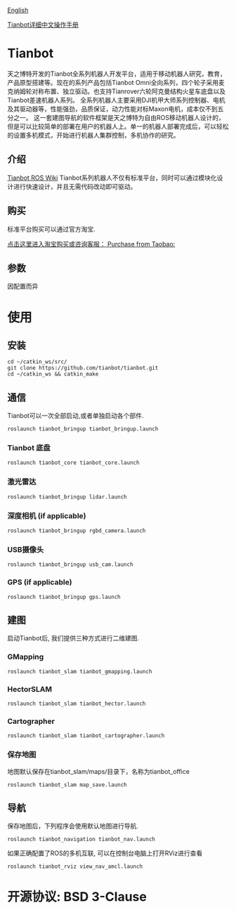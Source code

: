 [English](https://github.com/tianbot/tianbot/blob/master/README.md)  

[Tianbot详细中文操作手册](http://doc.tianbot.com/tianbot)  

# Tianbot
天之博特开发的Tianbot全系列机器人开发平台，适用于移动机器人研究，教育，产品原型搭建等。现在的系列产品包括Tianbot Omni全向系列，四个轮子采用麦克纳姆轮对称布置、独立驱动。也支持Tianrover六轮阿克曼结构火星车底盘以及Tianbot差速机器人系列。
全系列机器人主要采用DJI机甲大师系列控制器、电机及其驱动器等，性能强劲，品质保证，动力性能对标Maxon电机，成本仅不到五分之一。
这一套建图导航的软件框架是天之博特为自由ROS移动机器人设计的，但是可以比较简单的部署在用户的机器人上。单一的机器人部署完成后，可以轻松的设置多机模式，开始进行机器人集群控制，多机协作的研究。

## 介绍
[Tianbot ROS Wiki](https://wiki.ros.org/tianbot)
Tianbot系列机器人不仅有标准平台，同时可以通过模块化设计进行快速设计，并且无需代码改动即可驱动。

## 购买

标准平台购买可以通过官方淘宝.
 
[点击这里进入淘宝购买或咨询客服： Purchase from Taobao:](https://item.taobao.com/item.htm?id=615976514264)  


## 参数 

因配置而异

# 使用
## 安装

```
cd ~/catkin_ws/src/
git clone https://github.com/tianbot/tianbot.git
cd ~/catkin_ws && catkin_make
```

## 通信
Tianbot可以一次全部启动,或者单独启动各个部件.
```
roslaunch tianbot_bringup tianbot_bringup.launch
```
### Tianbot 底盘
```
roslaunch tianbot_core tianbot_core.launch
```

### 激光雷达
```
roslaunch tianbot_bringup lidar.launch
```

### 深度相机 (if applicable)
```
roslaunch tianbot_bringup rgbd_camera.launch
```

### USB摄像头
```
roslaunch tianbot_bringup usb_cam.launch
```

### GPS (if applicable)
```
roslaunch tianbot_bringup gps.launch
```

## 建图
启动Tianbot后, 我们提供三种方式进行二维建图.

### GMapping
```
roslaunch tianbot_slam tianbot_gmapping.launch
```
### HectorSLAM
```
roslaunch tianbot_slam tianbot_hector.launch
```
### Cartographer
```
roslaunch tianbot_slam tianbot_cartographer.launch
```
### 保存地图
地图默认保存在tianbot_slam/maps/目录下，名称为tianbot_office
```
roslaunch tianbot_slam map_save.launch
```

## 导航
保存地图后，下列程序会使用默认地图进行导航.
```
roslaunch tianbot_navigation tianbot_nav.launch
```
如果正确配置了ROS的多机互联, 可以在控制台电脑上打开RViz进行查看
```
roslaunch tianbot_rviz view_nav_amcl.launch
```

# 开源协议: BSD 3-Clause
